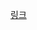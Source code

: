 [링크](https://quizlet.com/kr/876188758/%EC%8B%A4%EC%A0%84-%EC%9E%90%EB%B0%94-flash-cards/?i=y282r&x=1jqt)
